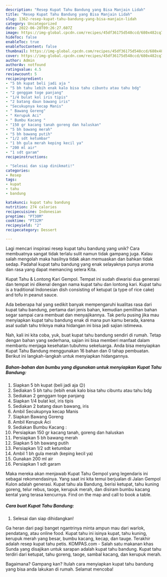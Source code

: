 ```yaml
---
description: "Resep Kupat Tahu Bandung yang Bisa Manjain Lidah"
title: "Resep Kupat Tahu Bandung yang Bisa Manjain Lidah"
slug: 1362-resep-kupat-tahu-bandung-yang-bisa-manjain-lidah
category: Uncategorized
date: 2022-06-28T09:26:27.607Z
image: https://img-global.cpcdn.com/recipes/45df36175d548ccd/680x482cq70/kupat-tahu-bandung-foto-resep-utama.jpg
hideToc: false
enableToc: true
enableTocContent: false
thumbnail: https://img-global.cpcdn.com/recipes/45df36175d548ccd/680x482cq70/kupat-tahu-bandung-foto-resep-utama.jpg
cover: https://img-global.cpcdn.com/recipes/45df36175d548ccd/680x482cq70/kupat-tahu-bandung-foto-resep-utama.jpg
author: Admin
authorAv: notfound
ratingvalue: 4.5
reviewcount: 5
recipeingredient:
- "5 bh kupat beli jadi aja "
- "5 bh tahu lebih enak kalo bisa tahu cibuntu atau tahu bdg"
- "2 genggam toge panjang"
- "1/4 bulat kol iris tipis"
- "2 batang daun bawang iris"
- "Secukupnya kecap Manis"
- " Bawang Goreng"
- " Kerupuk Aci"
- " Bumbu Kacang "
- "150 gr kacang tanah goreng dan haluskan"
- "5 bh bawang merah"
- "5 bh bawang putih"
- "1/2 sdt ketumbar"
- "1 bh gula merah keping kecil ya"
- "200 ml air"
- "1 sdt garam"
recipeinstructions:

- "Selesai dan siap dinikmati!"
categories:
- Resep
tags:
- kupat
- tahu
- bandung

katakunci: kupat tahu bandung 
nutrition: 274 calories
recipecuisine: Indonesian
preptime: "PT30M"
cooktime: "PT32M"
recipeyield: "2"
recipecategory: Dessert

---
```





Lagi mencari inspirasi resep kupat tahu bandung yang unik? Cara membuatnya sangat tidak terlalu sulit namun tidak gampang juga. Kalau salah mengolah maka hasilnya tidak akan memuaskan dan bahkan tidak sedap. Padahal kupat tahu bandung yang enak selayaknya punya aroma dan rasa yang dapat memancing selera Kita.





Kupat Tahu &amp; Lontong Kari Gempol. Tempat ini sudah diwarisi dua generasi dan tempat ini dikenal dengan nama kupat tahu dan lontong kari. Kupat tahu is a traditional Indonesian dish consisting of ketupat (a type of rice cake) and tofu in peanut sauce.

Ada beberapa hal yang sedikit banyak mempengaruhi kualitas rasa dari kupat tahu bandung, pertama dari jenis bahan, kemudian pemilihan bahan segar sampai cara membuat dan menyajikannya. Tak perlu pusing jika mau menyiapkan kupat tahu bandung enak di mana pun kamu berada, karena asal sudah tahu triknya maka hidangan ini bisa jadi sajian istimewa.






Nah, kali ini kita coba, yuk, buat kupat tahu bandung sendiri di rumah. Tetap dengan bahan yang sederhana, sajian ini bisa memberi manfaat dalam membantu menjaga kesehatan tubuhmu sekeluarga. Anda bisa menyiapkan Kupat Tahu Bandung menggunakan 16 bahan dan 0 tahap pembuatan. Berikut ini langkah-langkah untuk menyiapkan hidangannya.

<!--inarticleads1-->

##### Bahan-bahan dan bumbu yang digunakan untuk menyiapkan Kupat Tahu Bandung:

1. Siapkan 5 bh kupat (beli jadi aja 😉)
1. Sediakan 5 bh tahu (lebih enak kalo bisa tahu cibuntu atau tahu bdg
1. Sediakan 2 genggam toge panjang
1. Siapkan 1/4 bulat kol, iris tipis
1. Sediakan 2 batang daun bawang, iris
1. Ambil Secukupnya kecap Manis
1. Siapkan  Bawang Goreng
1. Ambil  Kerupuk Aci
1. Sediakan  Bumbu Kacang :
1. Persiapkan 150 gr kacang tanah, goreng dan haluskan
1. Persiapkan 5 bh bawang merah
1. Siapkan 5 bh bawang putih
1. Persiapkan 1/2 sdt ketumbar
1. Ambil 1 bh gula merah (keping kecil ya)
1. Gunakan 200 ml air
1. Persiapkan 1 sdt garam


Maka mereka akan menjawab Kupat Tahu Gempol yang legendaris ini sebagai rekomendasinya. Yang saat ini kita temui berjualan di Jalan Gempol Kulon adalah generasi. Kupat tahu ala Bandung, berisi ketupat, tahu kuning goreng, telur rebus, taoge, kerupuk merah, dan disiram bumbu kacang kental yang terasa kencurnya. Find on the map and call to book a table. 

<!--inarticleads2-->

##### Cara buat Kupat Tahu Bandung:


1. Selesai dan siap dihidangkan!

Ga heran dari pagi banget ngantrinya minta ampun mau dari warlok, pendatang, atau online food. Kupat tahu ini isinya kupat, tahu kuning, kerupuk merah yang besar, bumbu kacang, kecap, dan tauge. Terakhir adalah resep kupat tahu petis. KOMPAS.com - Salah satu makanan khas Sunda yang disajikan untuk sarapan adalah kupat tahu bandung. Kupat tahu terdiri dari ketupat, tahu goreng, taoge, sambal kacang, dan kerupuk merah. 

Bagaimana? Gampang kan? Itulah cara menyiapkan kupat tahu bandung yang bisa anda lakukan di rumah. Selamat mencoba!
